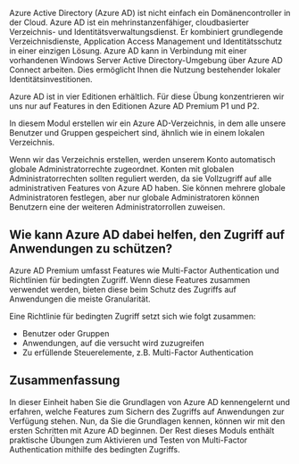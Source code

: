 Azure Active Directory (Azure AD) ist nicht einfach ein Domänencontroller in der Cloud. Azure AD ist ein mehrinstanzenfähiger, cloudbasierter Verzeichnis- und Identitätsverwaltungsdienst. Er kombiniert grundlegende Verzeichnisdienste, Application Access Management und Identitätsschutz in einer einzigen Lösung. Azure AD kann in Verbindung mit einer vorhandenen Windows Server Active Directory-Umgebung über Azure AD Connect arbeiten. Dies ermöglicht Ihnen die Nutzung bestehender lokaler Identitätsinvestitionen.

Azure AD ist in vier Editionen erhältlich. Für diese Übung konzentrieren wir uns nur auf Features in den Editionen Azure AD Premium P1 und P2.

In diesem Modul erstellen wir ein Azure AD-Verzeichnis, in dem alle unsere Benutzer und Gruppen gespeichert sind, ähnlich wie in einem lokalen Verzeichnis.

Wenn wir das Verzeichnis erstellen, werden unserem Konto automatisch globale Administratorrechte zugeordnet. Konten mit globalen Administratorrechten sollten reguliert werden, da sie Vollzugriff auf alle administrativen Features von Azure AD haben. Sie können mehrere globale Administratoren festlegen, aber nur globale Administratoren können Benutzern eine der weiteren Administratorrollen zuweisen.

## <a name="how-can-azure-ad-help-you-protect-access-to-applications"></a>Wie kann Azure AD dabei helfen, den Zugriff auf Anwendungen zu schützen?

Azure AD Premium umfasst Features wie Multi-Factor Authentication und Richtlinien für bedingten Zugriff. Wenn diese Features zusammen verwendet werden, bieten diese beim Schutz des Zugriffs auf Anwendungen die meiste Granularität.

Eine Richtlinie für bedingten Zugriff setzt sich wie folgt zusammen:
   * Benutzer oder Gruppen
   * Anwendungen, auf die versucht wird zuzugreifen
   * Zu erfüllende Steuerelemente, z.B. Multi-Factor Authentication

## <a name="summary"></a>Zusammenfassung

In dieser Einheit haben Sie die Grundlagen von Azure AD kennengelernt und erfahren, welche Features zum Sichern des Zugriffs auf Anwendungen zur Verfügung stehen. Nun, da Sie die Grundlagen kennen, können wir mit den ersten Schritten mit Azure AD beginnen. Der Rest dieses Moduls enthält praktische Übungen zum Aktivieren und Testen von Multi-Factor Authentication mithilfe des bedingten Zugriffs.
